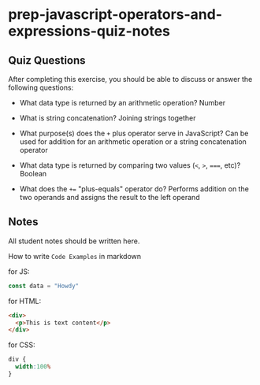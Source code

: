 # prep-javascript-operators-and-expressions-quiz-notes

## Quiz Questions

After completing this exercise, you should be able to discuss or answer the following questions:

- What data type is returned by an arithmetic operation?
Number

- What is string concatenation?
Joining strings together

- What purpose(s) does the `+` plus operator serve in JavaScript?
Can be used for addition for an arithmetic operation or a string concatenation operator

- What data type is returned by comparing two values (`<`, `>`, `===`, etc)?
Boolean

- What does the `+=` "plus-equals" operator do?
Performs addition on the two operands and assigns the result to the left operand

## Notes

All student notes should be written here.


How to write `Code Examples` in markdown

for JS:
```javascript
const data = "Howdy"
```

for HTML:
```html
<div>
  <p>This is text content</p>
</div>
```

for CSS:
```css
div {
  width:100%
}
```
